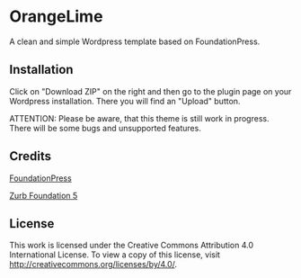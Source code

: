 # OrangeLime

A clean and simple Wordpress template based on FoundationPress.

## Installation
Click on "Download ZIP" on the right and then go to the plugin page on your Wordpress installation. There you will find an "Upload" button.

ATTENTION: Please be aware, that this theme is still work in progress. There will be some bugs and unsupported features.


## Credits
[FoundationPress](https://foundationpress.olefredrik.com/) 

[Zurb Foundation 5](http://foundation.zurb.com/) 
## License
This work is licensed under the Creative Commons Attribution 4.0 International License. To view a copy of this license, visit http://creativecommons.org/licenses/by/4.0/.

